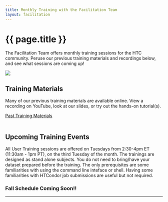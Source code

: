 ```yaml
---
title: Monthly Training with the Facilitation Team
layout: facilitation
---
```


<div class="container-xxl mw-1000" markdown="1">

<h1 class="mini-bar">{{ page.title }}</h1>

The Facilitation Team offers monthly training sessions for the HTC community. Peruse
our previous training materials and recordings below, and see what sessions are 
coming up!

<img src="/assets/images/OSGUS23-andrew-help.jpg" class="w-100" /> 

<h2>Training Materials</h2>

Many of our previous training materials are available online. View a recording on 
YouTube, look at our slides, or try out the hands-on tutorial(s). 

<div class="row">
				<div class="col-auto">
					<a class="btn btn-secondary me-md-2 text-dark"
					   href="https://portal.osg-htc.org/documentation/support_and_training/training/materials/" role="button">Past Training Materials</a> <br>
				</div>
			</div>

<br>

<h2>Upcoming Training Events</h2>

All User Training sessions are offered on Tuesdays from 2:30-4pm ET 
(11:30am - 1pm PT), on the third Tuesday of the month. The trainings are 
designed as stand alone subjects. You do not need to bring/have your dataset 
prepared before the training. The only prerequisites are some familiarities 
with using the command line inteface or shell. Having some familiarities with 
HTCondor job submissions are useful but not required. 

<!--<div class="alert alert-dark d-flex flex-column">
<h5 class="mx-auto">Registration opens a month before the training date, and closes 24 
hours before the event. You can register for all of our trainings via setmore:</h5>
<a class="btn btn-secondary mx-auto d-block mt-3" href="https://osgfacilitation.setmore.com/#classes">Register Here</a>
</div>-->

<h3>Fall Schedule Coming Soon!!</h3>

<!--eventually add auto-populate with upcoming events-->

<hr>

</div>
